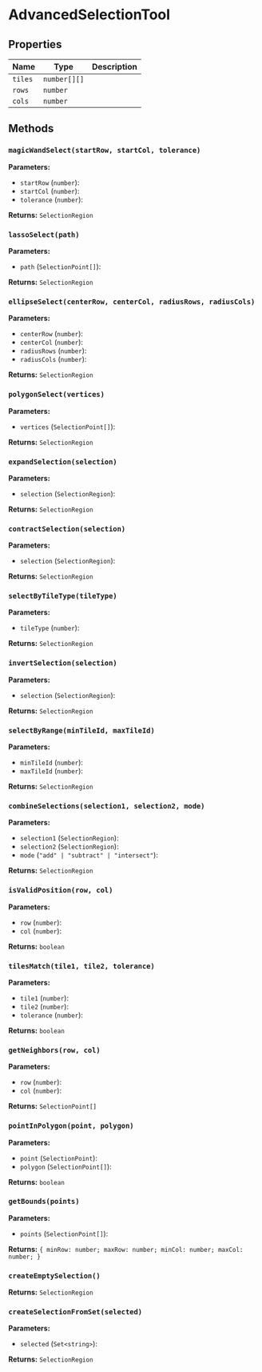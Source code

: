 # AdvancedSelectionTool

## Properties

| Name | Type | Description |
|------|------|-------------|
| `tiles` | `number[][]` |  |
| `rows` | `number` |  |
| `cols` | `number` |  |

## Methods

### `magicWandSelect(startRow, startCol, tolerance)`

**Parameters:**

- `startRow` (`number`): 
- `startCol` (`number`): 
- `tolerance` (`number`): 

**Returns:** `SelectionRegion`

### `lassoSelect(path)`

**Parameters:**

- `path` (`SelectionPoint[]`): 

**Returns:** `SelectionRegion`

### `ellipseSelect(centerRow, centerCol, radiusRows, radiusCols)`

**Parameters:**

- `centerRow` (`number`): 
- `centerCol` (`number`): 
- `radiusRows` (`number`): 
- `radiusCols` (`number`): 

**Returns:** `SelectionRegion`

### `polygonSelect(vertices)`

**Parameters:**

- `vertices` (`SelectionPoint[]`): 

**Returns:** `SelectionRegion`

### `expandSelection(selection)`

**Parameters:**

- `selection` (`SelectionRegion`): 

**Returns:** `SelectionRegion`

### `contractSelection(selection)`

**Parameters:**

- `selection` (`SelectionRegion`): 

**Returns:** `SelectionRegion`

### `selectByTileType(tileType)`

**Parameters:**

- `tileType` (`number`): 

**Returns:** `SelectionRegion`

### `invertSelection(selection)`

**Parameters:**

- `selection` (`SelectionRegion`): 

**Returns:** `SelectionRegion`

### `selectByRange(minTileId, maxTileId)`

**Parameters:**

- `minTileId` (`number`): 
- `maxTileId` (`number`): 

**Returns:** `SelectionRegion`

### `combineSelections(selection1, selection2, mode)`

**Parameters:**

- `selection1` (`SelectionRegion`): 
- `selection2` (`SelectionRegion`): 
- `mode` (`"add" | "subtract" | "intersect"`): 

**Returns:** `SelectionRegion`

### `isValidPosition(row, col)`

**Parameters:**

- `row` (`number`): 
- `col` (`number`): 

**Returns:** `boolean`

### `tilesMatch(tile1, tile2, tolerance)`

**Parameters:**

- `tile1` (`number`): 
- `tile2` (`number`): 
- `tolerance` (`number`): 

**Returns:** `boolean`

### `getNeighbors(row, col)`

**Parameters:**

- `row` (`number`): 
- `col` (`number`): 

**Returns:** `SelectionPoint[]`

### `pointInPolygon(point, polygon)`

**Parameters:**

- `point` (`SelectionPoint`): 
- `polygon` (`SelectionPoint[]`): 

**Returns:** `boolean`

### `getBounds(points)`

**Parameters:**

- `points` (`SelectionPoint[]`): 

**Returns:** `{ minRow: number; maxRow: number; minCol: number; maxCol: number; }`

### `createEmptySelection()`

**Returns:** `SelectionRegion`

### `createSelectionFromSet(selected)`

**Parameters:**

- `selected` (`Set<string>`): 

**Returns:** `SelectionRegion`


